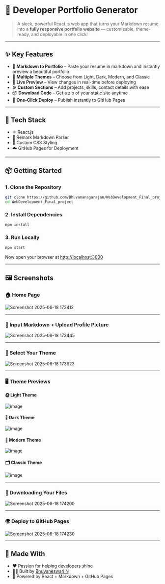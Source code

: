 
# 🚀 Developer Portfolio Generator

> A sleek, powerful React.js web app that turns your Markdown resume into a **fully responsive portfolio website** — customizable, theme-ready, and deployable in one click!

---

## ✨ Key Features

- 📝 **Markdown to Portfolio** – Paste your resume in markdown and instantly preview a beautiful portfolio  
- 🎨 **Multiple Themes** – Choose from Light, Dark, Modern, and Classic  
- 👀 **Live Preview** – View changes in real-time before deploying  
- ⚙️ **Custom Sections** – Add projects, skills, contact details with ease  
- 📦 **Download Code** – Get a zip of your static site anytime  
- 🚀 **One-Click Deploy** – Publish instantly to GitHub Pages  

---

## 🔧 Tech Stack

- ⚛️ React.js  
- 🧠 Remark Markdown Parser  
- 🎨 Custom CSS Styling  
- ☁️ GitHub Pages for Deployment  

---

## 📦 Getting Started

### 1. Clone the Repository

```bash
git clone https://github.com/Bhuvananagarajan/WebDevelopment_Final_project.git
cd WebDevelopment_Final_project
````

### 2. Install Dependencies

```bash
npm install
```

### 3. Run Locally

```bash
npm start
```

Now open your browser at [http://localhost:3000](http://localhost:3000)

---

## 🖼️ Screenshots

### 🏠 Home Page
![Screenshot 2025-06-18 173412](https://github.com/user-attachments/assets/8d5ca1c6-9bb2-4191-a68b-30533903ef10)



---

### 📝 Input Markdown + Upload Profile Picture
![Screenshot 2025-06-18 173445](https://github.com/user-attachments/assets/42646398-db97-41d1-886c-8f8ddf0fc15c)


---

### 🎨 Select Your Theme
![Screenshot 2025-06-18 173623](https://github.com/user-attachments/assets/1d7f4bee-07d9-4ea1-9e99-1e0faea9ec2d)


---

### 🖥️ Theme Previews

#### 🌞 Light Theme
![image](https://github.com/user-attachments/assets/d9537609-56ae-4eda-8de2-06e25015ae2d)

#### 🌙 Dark Theme
![image](https://github.com/user-attachments/assets/f36adb4f-ac72-4267-b453-0f54255cb463)

#### 🧼 Modern Theme
![image](https://github.com/user-attachments/assets/dfdf8002-ae8d-4ac7-8671-39c44fc3ee6f)

#### 🗂️ Classic Theme
![image](https://github.com/user-attachments/assets/3bad675f-17a4-4312-8c34-6d540320f688)

---

### 💾 Downloading Your Files

![Screenshot 2025-06-18 174200](https://github.com/user-attachments/assets/2d994ed6-3e07-4720-8d9b-81bb76d2e470)

---
### 🌍 Deploy to GitHub Pages
![Screenshot 2025-06-18 174230](https://github.com/user-attachments/assets/1e267688-c744-4b71-83cd-2b63130f14f0)

---

## 🙌 Made With

* ❤️ Passion for helping developers shine
* 👩‍💻 Built by [Bhuvaneswari N](https://github.com/Bhuvananagarajan)
* 🌟 Powered by React + Markdown + GitHub Pages

